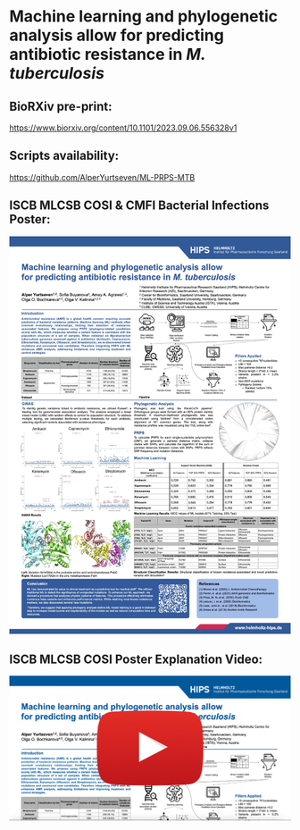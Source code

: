 # Machine learning and phylogenetic analysis allow for predicting antibiotic resistance in *M. tuberculosis*

## BioRXiv pre-print:
https://www.biorxiv.org/content/10.1101/2023.09.06.556328v1

## Scripts availability:
https://github.com/AlperYurtseven/ML-PRPS-MTB

## ISCB MLCSB COSI & CMFI Bacterial Infections Poster:
![Alt text](data/poster_jpeg.jpg?raw=true "Poster")

## ISCB MLCSB COSI Poster Explanation Video:
[![IMAGE ALT TEXT HERE](data/poster_screenshot_video.png)](https://www.youtube.com/watch?v=I9-4z339EO0)


